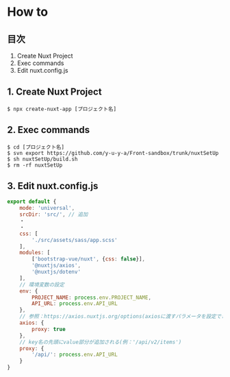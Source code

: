 # How to

## 目次
1. Create Nuxt Project
2. Exec commands
3. Edit nuxt.config.js

## 1. Create Nuxt Project
```sh:
$ npx create-nuxt-app [プロジェクト名]
```

## 2. Exec commands
```sh:
$ cd [プロジェクト名]
$ svn export https://github.com/y-u-y-a/Front-sandbox/trunk/nuxtSetUp
$ sh nuxtSetUp/build.sh
$ rm -rf nuxtSetUp
```

## 3. Edit nuxt.config.js
```js
export default {
    mode: 'universal',
    srcDir: 'src/', // 追加
    ・
    ・
    css: [
        './src/assets/sass/app.scss'
    ],
    modules: [
        ['bootstrap-vue/nuxt', {css: false}],
        '@nuxtjs/axios',
        '@nuxtjs/dotenv'
    ],
    // 環境変数の設定
    env: {
        PROJECT_NAME: process.env.PROJECT_NAME,
        API_URL: process.env.API_URL
    },
    // 参照：https://axios.nuxtjs.org/options(axiosに渡すパラメータを設定できる)
    axios: {
        proxy: true
    },
    // key名の先頭にvalue部分が追加される(例：'/api/v2/items')
    proxy: {
        '/api/': process.env.API_URL
    }
}
```

